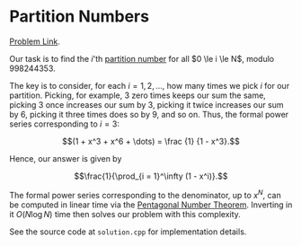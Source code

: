 # Partition Numbers

[Problem Link](https://judge.yosupo.jp/problem/partition_function).

Our task is to find the $i$'th [partition number](https://en.wikipedia.org/wiki/Partition_function_(number_theory)) for all $0 \le i \le N$, modulo $998244353$.

The key is to consider, for each $i = 1, 2, \dots$, how many times we pick $i$ for our partition. Picking, for example, $3$ zero times keeps our sum the same, picking $3$ once increases our sum by $3$, picking it twice increases our sum by $6$, picking it three times does so by $9$, and so on. Thus, the formal power series corresponding to $i = 3$:

$$(1 + x^3 + x^6 + \dots) = \frac {1} {1 - x^3}.$$

Hence, our answer is given by 

$$\frac{1}{\prod_{i = 1}^\infty (1 - x^i)}.$$

The formal power series corresponding to the denominator, up to $x^N$, can be computed in linear time via the [Pentagonal Number Theorem](https://en.wikipedia.org/wiki/Pentagonal\_number\_theorem). Inverting in it $O(N \log N)$ time then solves our problem with this complexity.

See the source code at `solution.cpp` for implementation details. 
